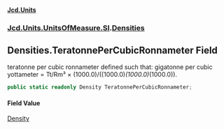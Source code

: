 #### [Jcd.Units](index.md 'index')
### [Jcd.Units.UnitsOfMeasure.SI](Jcd.Units.UnitsOfMeasure.SI.md 'Jcd.Units.UnitsOfMeasure.SI').[Densities](Densities.md 'Jcd.Units.UnitsOfMeasure.SI.Densities')

## Densities.TeratonnePerCubicRonnameter Field

teratonne per cubic ronnameter defined such that: gigatonne per cubic yottameter = Tt/Rm³ × (1000.0)/((1000.0)*(1000.0)*(1000.0)).

```csharp
public static readonly Density TeratonnePerCubicRonnameter;
```

#### Field Value
[Density](Density.md 'Jcd.Units.UnitTypes.Density')